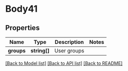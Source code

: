 # Body41

## Properties
Name | Type | Description | Notes
------------ | ------------- | ------------- | -------------
**groups** | **string[]** | User groups | 

[[Back to Model list]](../README.md#documentation-for-models) [[Back to API list]](../README.md#documentation-for-api-endpoints) [[Back to README]](../README.md)



